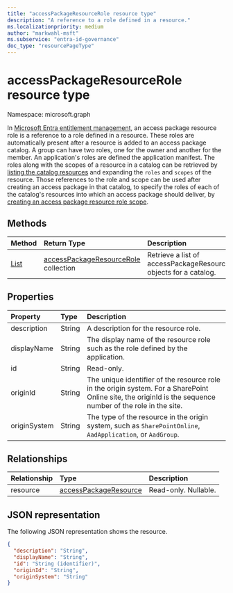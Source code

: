 ```yaml
---
title: "accessPackageResourceRole resource type"
description: "A reference to a role defined in a resource."
ms.localizationpriority: medium
author: "markwahl-msft"
ms.subservice: "entra-id-governance"
doc_type: "resourcePageType"
---
```


# accessPackageResourceRole resource type

Namespace: microsoft.graph

In [Microsoft Entra entitlement management](entitlementmanagement-overview.md), an access package resource role is a reference to a role defined in a resource. These roles are automatically present after a resource is added to an access package catalog. A group can have two roles, one for the owner and another for the member. An application's roles are defined the application manifest. The roles along with the scopes of a resource in a catalog can be retrieved by [listing the catalog resources](../api/accesspackagecatalog-list-resources.md) and expanding the `roles` and `scopes` of the resource. Those references to the role and scope can be used after creating an access package in that catalog, to specify the roles of each of the catalog's resources into which an access package should deliver, by [creating an access package resource role scope](../api/accesspackage-post-resourcerolescopes.md).

## Methods

| Method       | Return Type | Description |
|:-------------|:------------|:------------|
| [List](../api/accesspackagecatalog-list-resourceroles.md) | [accessPackageResourceRole](accesspackageresourcerole.md) collection | Retrieve a list of accessPackageResourceRole objects for a catalog. |

## Properties

| Property     | Type        | Description |
|:-------------|:------------|:------------|
|description|String|A description for the resource role.|
|displayName|String|The display name of the resource role such as the role defined by the application.|
|id|String| Read-only.|
|originId|String|The unique identifier of the resource role in the origin system. For a SharePoint Online site, the originId is the sequence number of the role in the site. |
|originSystem|String|The type of the resource in the origin system, such as `SharePointOnline`, `AadApplication`, or `AadGroup`.|

## Relationships

| Relationship | Type        | Description |
|:-------------|:------------|:------------|
|resource|[accessPackageResource](accesspackageresource.md)| Read-only. Nullable.|

## JSON representation

The following JSON representation shows the resource.

<!-- {
  "blockType": "resource",
  "optionalProperties": [

  ],
  "@odata.type": "microsoft.graph.accessPackageResourceRole",
  "keyProperty": "id"
}-->

```json
{
  "description": "String",
  "displayName": "String",
  "id": "String (identifier)",
  "originId": "String",
  "originSystem": "String"
}
```
